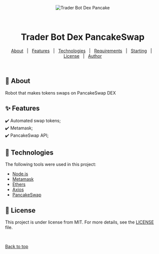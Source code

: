 <div align="center" id="top"> 
  <img src="./.github/app.gif" alt="Trader Bot Dex Pancake" />

  &#xa0;

  <!-- <a href="https://botpancake.netlify.app">Demo</a> -->
</div>

<h1 align="center">Trader Bot Dex PancakeSwap</h1>

<p align="center">
  <a href="#dart-about">About</a> &#xa0; | &#xa0; 
  <a href="#sparkles-features">Features</a> &#xa0; | &#xa0;
  <a href="#rocket-technologies">Technologies</a> &#xa0; | &#xa0;
  <a href="#white_check_mark-requirements">Requirements</a> &#xa0; | &#xa0;
  <a href="#checkered_flag-starting">Starting</a> &#xa0; | &#xa0;
  <a href="#memo-license">License</a> &#xa0; | &#xa0;
  <a href="https://github.com/" target="_blank">Author</a>
</p>

<br>

## :dart: About ##

Robot that makes tokens swaps on PancakeSwap DEX

## :sparkles: Features ##

:heavy_check_mark: Automated swap tokens;\
:heavy_check_mark: Metamask;\
:heavy_check_mark: PancakeSwap API;

## :rocket: Technologies ##

The following tools were used in this project:

- [Node.js](https://nodejs.org/en/)
- [Metamask](https://metamask.io/)
- [Ethers](https://docs.ethers.io/v5/)
- [Axios](https://axios-http.com/ptbr/docs/intro)
- [PancakeSwap](https://pancakeswap.finance)

## :memo: License ##

This project is under license from MIT. For more details, see the [LICENSE](LICENSE.md) file.

&#xa0;

<a href="#top">Back to top</a>
